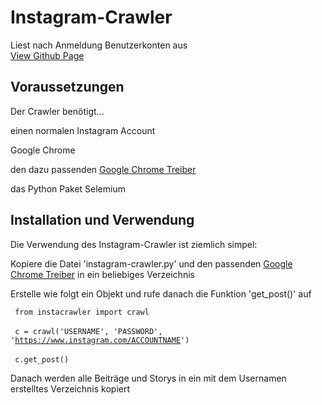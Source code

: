 # Instagram-Crawler
Liest nach Anmeldung Benutzerkonten aus
<br><a href="https://implod3.github.io/Instagram-Crawler" target="_blank"> View Github Page </a>

## Voraussetzungen

Der Crawler benötigt...
<p> einen normalen Instagram Account </p>
<p> Google Chrome </p>
<p> den dazu passenden <a href="https://chromedriver.chromium.org/downloads" target="_blank">Google Chrome Treiber</a> </p>
<p> das Python Paket Selemium <p>
				
## Installation und Verwendung 

<p> Die Verwendung des Instagram-Crawler ist ziemlich simpel: </p>
				
<p> Kopiere die Datei 'instagram-crawler.py' und den passenden <a href="https://chromedriver.chromium.org/downloads" target="_blank">Google Chrome Treiber</a> in ein beliebiges Verzeichnis </p>
<p> Erstelle wie folgt ein Objekt und rufe danach die Funktion 'get_post()' auf </p>

<code> from instacrawler import crawl </code> <br>					
<code> c = crawl('USERNAME', 'PASSWORD', 'https://www.instagram.com/ACCOUNTNAME') </code> <br>
<code> c.get_post() </code>
					
<p> Danach werden alle Beiträge und Storys in ein mit dem Usernamen erstelltes Verzeichnis kopiert </p>
